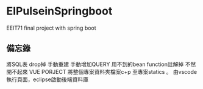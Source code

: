 # EIPulseinSpringboot
EEIT71 final project with spring boot


## 備忘錄
將SQL表 drop掉 手動重建 手動增加QUERY
用不到的bean function註解掉 不然開不起來
VUE PORJECT 將整個專案資料夾檔案c+p 至專案statics 。 由vscode 執行頁面，eclipse啟動後端資料庫
